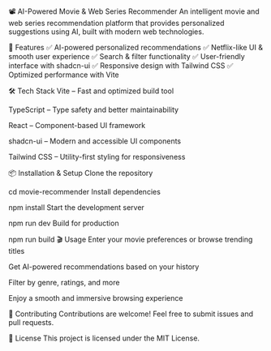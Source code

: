 📽️ AI-Powered Movie & Web Series Recommender
An intelligent movie and web series recommendation platform that provides personalized suggestions using AI, built with modern web technologies.

🚀 Features
✅ AI-powered personalized recommendations
✅ Netflix-like UI & smooth user experience
✅ Search & filter functionality
✅ User-friendly interface with shadcn-ui
✅ Responsive design with Tailwind CSS
✅ Optimized performance with Vite

🛠️ Tech Stack
Vite – Fast and optimized build tool

TypeScript – Type safety and better maintainability

React – Component-based UI framework

shadcn-ui – Modern and accessible UI components

Tailwind CSS – Utility-first styling for responsiveness

📦 Installation & Setup
Clone the repository


cd movie-recommender
Install dependencies

npm install
Start the development server

npm run dev
Build for production

npm run build
🎬 Usage
Enter your movie preferences or browse trending titles

Get AI-powered recommendations based on your history

Filter by genre, ratings, and more

Enjoy a smooth and immersive browsing experience



🤝 Contributing
Contributions are welcome! Feel free to submit issues and pull requests.

📜 License
This project is licensed under the MIT License.
